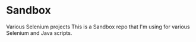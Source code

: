# Sandbox
Various Selenium projects
This is a Sandbox repo that I'm using for various Selenium and Java scripts. 
